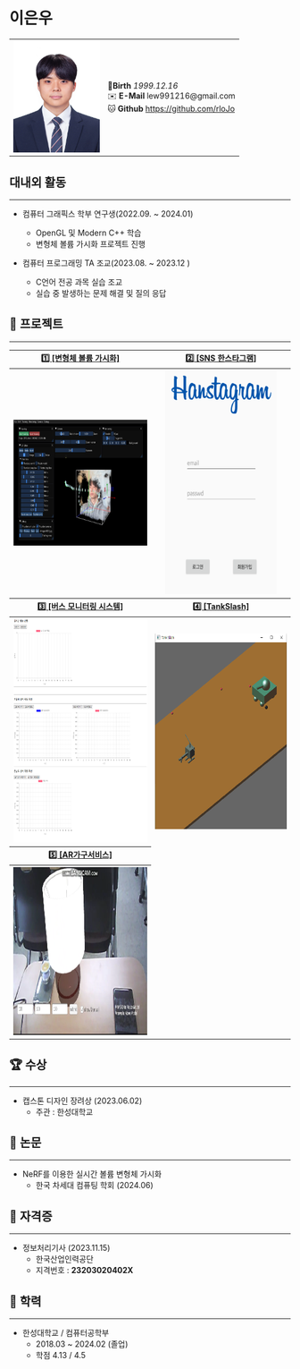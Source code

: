 # 이은우

<table>
    <tr>
        <td> <img src="https://github.com/rloJo/rlojo/blob/main/ReadmeAsset/Eunwoo.jpg" width ="155" height ="200"> </td>
        <td>  🎂<b>Birth</b> <i>1999.12.16</i> 
             <br>✉️ <b>E-Mail</b> lew991216@gmail.com
             <br>  🐱 <b>Github</b> <a href = "https://github.com/rloJo"> https://github.com/rloJo </a>
        </td>
    </tr>

    
</table>





## **대내외 활동**
---
- 컴퓨터 그래픽스 학부 연구생(2022.09. ~ 2024.01)
  - OpenGL 및 Modern C++ 학습
  - 변형체 볼륨 가시화 프로젝트 진행
 
- 컴퓨터 프로그래밍 TA 조교(2023.08. ~ 2023.12 )
  - C언어 전공 과목 실습 조교
  - 실습 중 발생하는 문제 해결 및 질의 응답


## **📝 프로젝트**

---
<table>
    <tr>
        <th style="text-align: center"> <a href = "https://github.com/rloJo/BuFF"> 1️⃣ [변형체 볼륨 가시화] </a> </th>
        <th style="text-align: center">  <a href = "https://github.com/rloJo/Android_SNS_Project"> 2️⃣ [SNS 한스타그램] </a></th>
    </tr>
    <tr>
        <th style="text-align: center"><img src="https://github.com/rloJo/rlojo/blob/main/ReadmeAsset/BuFF.PNG" alt="변형체 볼륨가시화 프로젝트 이미지" width="400" height="225"; /></th>
        <th style="text-align: center"><img src="https://github.com/rloJo/rlojo/blob/main/ReadmeAsset/SNS.png" alt="SNS 한스타그램 프로젝트 이미지" width="200" height="400" /></th>
    </tr>
    <tr>
        <th style="text-align: center"> <a href = "https://github.com/rloJo/rlojo/blob/main/ReadmeAsset/BMS.PNG"> 3️⃣ [버스 모니터링 시스템] </a> </th>
        <th style="text-align: center"> <a href = "https://github.com/rloJo/TankSlash"> 4️⃣ [TankSlash] </a></th>
    </tr>
    <tr>
        <th style="text-align: center"><img src="https://github.com/rloJo/rlojo/blob/main/ReadmeAsset/BMS.PNG" alt="버스 모니터링 시스템 프로젝트 이미지" width="400" height="400" /></th>
        <th style="text-align: center"><img src="https://github.com/rloJo/rlojo/blob/main/ReadmeAsset/TankSlash.PNG" alt="TankSlash 프로젝트 이미지" width="350" height="350" /></th>
    </tr>
     <tr>
        <th style="text-align: center"> <a href = "https://github.com/rloJo/ARService"> 5️⃣ [AR가구서비스] </a> </th>
    </tr>
    <tr>
        <th style="text-align: center"><img src="https://github.com/rloJo/rlojo/blob/main/ReadmeAsset/AR.png" alt="AR 가구 서비스 프로젝트 이미지" width="400" height="300" /></th>
    </tr>
</table>    

## **🏆 수상**
---
- 캡스톤 디자인 장려상 (2023.06.02)
  - 주관 : 한성대학교


## **📜 논문**

---

- NeRF를 이용한 실시간 볼륨 변형체 가시화
    - 한국 차세대 컴퓨팅 학회 (2024.06)

## 🏅 자격증

---

- 정보처리기사 (2023.11.15)
    - 한국산업인력공단
    - 지격번호 :  **23203020402X**

## 📖 학력

---

- 한성대학교 / 컴퓨터공학부
    - 2018.03 ~ 2024.02 (졸업)
    - 학점 4.13 / 4.5

